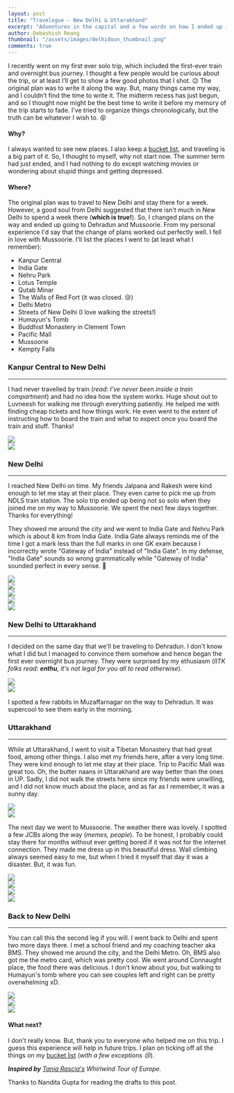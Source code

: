 ```yaml
---
layout: post
title: "Travelogue - New Delhi & Uttarakhand"
excerpt: "Adventures in the capital and a few words on how I ended up in the lap of the mighty Himalayas."
author: Debashish Reang
thumbnail: "/assets/images/delhidoon_thumbnail.png"
comments: true
---
```

I recently went on my first ever solo trip, which included the first-ever train and overnight bus journey. I thought a few people would be curious about the trip, or at least I’ll get to show a few good photos that I shot. :wink:
The original plan was to write it along the way. But, many things came my way, and I couldn’t find the time to write it. The midterm recess has just begun, and so I thought now might be the best time to write it before my memory of the trip starts to fade.  I’ve tried to organize things chronologically, but the truth can be whatever I wish to. :stuck_out_tongue_closed_eyes:
#### Why?
I always wanted to see new places. I also keep a [bucket list](/bucket), and traveling is a big part of it. So, I thought to myself, why not start now. The summer term had just ended, and I had nothing to do except watching movies or wondering about stupid things and getting depressed.


#### Where?
The original plan was to travel to New Delhi and stay there for a week. However, a good soul from Delhi suggested that there isn't much in New Delhi to spend a week there (**which is true!**). So, I changed plans on the way and ended up going to Dehradun and Mussoorie. From my personal experience I'd say that the change of plans worked out perfectly well. I fell in love with Mussoorie. I'll list the places I went to (at least what I remember):

* Kanpur Central
* India Gate
* Nehru Park
* Lotus Temple
* Qutab Minar
* The Walls of Red Fort (it was closed. :cry:)
* Delhi Metro
* Streets of New Delhi (I love walking the streets!)
* Humayun's Tomb
* Buddhist Monastery in Clement Town
* Pacific Mall
* Mussoorie
* Kempty Falls


### Kanpur Central to New Delhi
---

I had never travelled by train (*read: I've never been inside a train compartment*) and had no idea how the system works. Huge shout out to Luvneesh for walking me through everything patiently. He helped me with finding cheap tickets and how things work. He even went to the extent of instructing how to board the train and what to expect once you board the train and stuff. Thanks!


<div class="row">
<div class="col">
<div class="imgcap">
<img src="/assets/images/trip_thumb.jpg">
</div>
</div>
<div class="col">
<div class="imgcap">
<img src="/assets/images/train.jpg">
</div>
</div>
</div>

### New Delhi
---

I reached New Delhi on time. My friends Jalpana and Rakesh were kind enough to let me stay at their place. They even came to pick me up from NDLS train station. The solo trip ended up being not so solo when they joined me on my way to Mussoorie. We spent the next few days together. Thanks for everything!

They showed me around the city and we went to India Gate and Nehru Park which is about 8 km from India Gate. India Gate always reminds me of the time I got a mark less than the full marks in one GK exam because I incorrectly wrote "Gateway of India" instead of "India Gate". In my defense, "India Gate" sounds so wrong grammatically while "Gateway of India" sounded perfect in every sense. :dancer:

<div class="row">
<div class="col">
<div class="imgcap">
<img src="/assets/images/indiagate.jpg">
</div>
</div>
<div class="col">
<div class="imgcap">
<img src="/assets/images/indiagate_front.jpg">
</div>
</div>
</div>

<div class="row">
<div class="col">
<div class="imgcap">
<img src="/assets/images/squirrel.jpg">
</div>
</div>
<div class="col">
<div class="imgcap">
<img src="/assets/images/manipuri_food.jpg">
</div>
</div>
<div class="col">
<div class="imgcap">
<img src="/assets/images/beads.jpg">
</div>
</div>
</div>


### New Delhi to Uttarakhand
---
I decided on the same day that we'll be traveling to Dehradun. I don't know what I did but I managed to convince them somehow and hence began the first ever overnight bus journey. They were surprised by my ethusiasm (*IITK folks read: **enthu**, it's not legal for you all to read otherwise*).

<div class="row">
<div class="col">
<div class="imgcap">
<img src="/assets/images/bus_instagram_post.jpg">
</div>
</div>
<div class="col">
<div class="imgcap">
<img src="/assets/images/rabbits.jpg">
</div>
</div>
</div>

I spotted a few rabbits in Muzaffarnagar on the way to Dehradun. It was supercool to see them early in the morning.

### Uttarakhand
---
While at Uttarakhand, I went to visit a Tibetan Monastery that had great food, among other things. I also met my friends here, after a very long time. They were kind enough to let me stay at their place. Trip to Pacific Mall was great too. Oh, the butter naans in Uttarakhand are way better than the ones in UP.
Sadly, I did not walk the streets here since my friends were unwilling, and I did not know much about the place, and as far as I remember, it was a sunny day.

<div class="row">
<div class="col">
<div class="imgcap">
<img src="/assets/images/pottery.jpg">
</div>
</div>
<div class="col">
<div class="imgcap">
<img src="/assets/images/buddhist_monastery.jpg">
</div>
</div>
</div>

The next day we went to Mussoorie. The weather there was lovely. I spotted a few JCBs along the way (*memes, people*). To be honest, I probably could stay there for months without ever getting bored if it was not for the internet connection. They made me dress up in this beautiful dress. Wall climbing always seemed easy to me, but when I tried it myself that day it was a disaster. But, it was fun.

<div class="row">
<div class="col">
<div class="imgcap">
<img src="/assets/images/mussorie_nature.jpg">
</div>
</div>
<div class="col">
<div class="imgcap">
<img src="/assets/images/mussoorie.jpg">
</div>
</div>
</div>



<div class="row">
<div class="col">
<div class="imgcap">
<img src="/assets/images/mussoorie_dressup.jpg">
</div>
</div>
<div class="col">
<div class="imgcap">
<img src="/assets/images/adventure_mussoorie.jpg">
</div>
</div>
</div>

### Back to New Delhi
---
You can call this the second leg if you will. I went back to Delhi and spent two more days there. I met a school friend and my coaching teacher aka BMS. They showed me around the city, and the Delhi Metro. Oh, BMS also got me the metro card, which was pretty cool. We went around Connaught place, the food there was delicious. I don't know about you, but walking to Humayun's tomb where you can see couples left and right can be pretty overwhelming xD.

<div class="row">
<div class="col">
<div class="imgcap">
<img src="/assets/images/jina_me.jpg">
</div>
</div>
<div class="col">
<div class="imgcap">
<img src="/assets/images/qutb-minar.jpg">
</div>
</div>
<div class="col">
<div class="imgcap">
<img src="/assets/images/nehru_place.jpg">
</div>
</div>
</div>

#### What next?
I don't really know. But, thank you to everyone who helped me on this trip. I guess this experience will help in future trips. I plan on ticking off all the things on my [bucket list](/bucket) (*with a few exceptions :cry:*).

***Inspired by** [Tania Rascia's](https://www.taniarascia.com/europe/) Whirlwind Tour of Europe.*

Thanks to Nandita Gupta for reading the drafts to this post.
